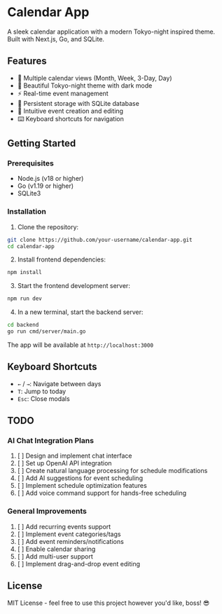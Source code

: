 # Calendar App

A sleek calendar application with a modern Tokyo-night inspired theme. Built with Next.js, Go, and SQLite.

## Features

- 📅 Multiple calendar views (Month, Week, 3-Day, Day)
- 🎨 Beautiful Tokyo-night theme with dark mode
- ⚡ Real-time event management
- 🔄 Persistent storage with SQLite database
- 🎯 Intuitive event creation and editing
- ⌨️ Keyboard shortcuts for navigation

## Getting Started

### Prerequisites

- Node.js (v18 or higher)
- Go (v1.19 or higher)
- SQLite3

### Installation

1. Clone the repository:
```bash
git clone https://github.com/your-username/calendar-app.git
cd calendar-app
```

2. Install frontend dependencies:
```bash
npm install
```

3. Start the frontend development server:
```bash
npm run dev
```

4. In a new terminal, start the backend server:
```bash
cd backend
go run cmd/server/main.go
```

The app will be available at `http://localhost:3000`

## Keyboard Shortcuts

- `←` / `→`: Navigate between days
- `T`: Jump to today
- `Esc`: Close modals

## TODO

### AI Chat Integration Plans
1. [ ] Design and implement chat interface
2. [ ] Set up OpenAI API integration
3. [ ] Create natural language processing for schedule modifications
4. [ ] Add AI suggestions for event scheduling
5. [ ] Implement schedule optimization features
6. [ ] Add voice command support for hands-free scheduling

### General Improvements
1. [ ] Add recurring events support
2. [ ] Implement event categories/tags
3. [ ] Add event reminders/notifications
4. [ ] Enable calendar sharing
5. [ ] Add multi-user support
6. [ ] Implement drag-and-drop event editing

## License

MIT License - feel free to use this project however you'd like, boss! 😎
